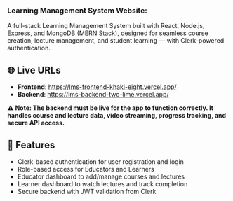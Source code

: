 ### Learning Management System Website:

A full-stack Learning Management System built with React, Node.js, Express, and MongoDB (MERN Stack), designed for seamless course creation, lecture management, and student learning — with Clerk-powered authentication.

## 🌐 Live URLs

- <strong>Frontend</strong>: <a href="https://lms-frontend-khaki-eight.vercel.app/">https://lms-frontend-khaki-eight.vercel.app/</a><br>
- <strong>Backend</strong>: <a href="https://lms-backend-two-lime.vercel.app/">https://lms-backend-two-lime.vercel.app/</a>

**⚠️ Note: The backend must be live for the app to function correctly. It handles course and lecture data, video streaming, progress tracking, and secure API access.**

## 🚀 Features

- Clerk-based authentication for user registration and login
- Role-based access for Educators and Learners
- Educator dashboard to add/manage courses and lectures
- Learner dashboard to watch lectures and track completion
- Secure backend with JWT validation from Clerk
